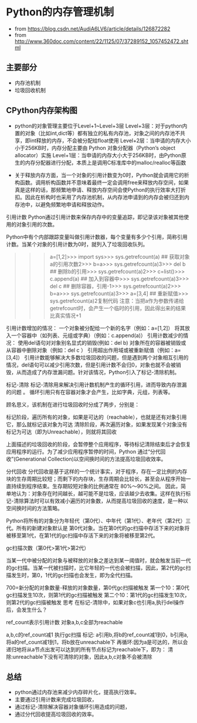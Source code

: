 # Python的内存管理机制

- from https://blog.csdn.net/AudiA6LV6/article/details/126872282
- from http://www.360doc.com/content/22/1125/07/37289152_1057452472.shtml

## 主要部分

- 内存池机制
- 垃圾回收机制

## CPython内存架构图

- python的对象管理主要位于Level+1~Level+3层
Level+3层：对于python内置的对象（比如int,dict等）都有独立的私有内存池，对象之间的内存池不共享，即int释放的内存，不会被分配给float使用
Level+2层：当申请的内存大小小于256KB时，内存分配主要由 Python 对象分配器（Python’s object allocator）实施
Level+1层：当申请的内存大小大于256KB时，由Python原生的内存分配器进行分配，本质上是调用C标准库中的malloc/realloc等函数

- 关于释放内存方面，当一个对象的引用计数变为0时，Python就会调用它的析构函数。调用析构函数并不意味着最终一定会调用free来释放内存空间，如果真是这样的话，那频繁地申请、释放内存空间会使Python的执行效率大打折扣。因此在析构时也采用了内存池机制，从内存池申请到的内存会被归还到内存池中，以避免频繁地申请和释放动作。

引用计数
Python通过引用计数来保存内存中的变量追踪，即记录该对象被其他使用的对象引用的次数。

Python中有个内部跟踪变量叫做引用计数器，每个变量有多少个引用，简称引用计数。当某个对象的引用计数为0时，就列入了垃圾回收队列。

>>> a=[1,2]>>> import sys>>> sys.getrefcount(a) ## 获取对象a的引用次数2>>> b=a>>> sys.getrefcount(a)3>>> del b ## 删除b的引用>>> sys.getrefcount(a)2>>> c=list()>>> c.append(a) ## 加入到容器中>>> sys.getrefcount(a)3>>> del c ## 删除容器，引用-1>>> sys.getrefcount(a)2>>> b=a>>> sys.getrefcount(a)3>>> a=[3,4] ## 重新赋值>>> sys.getrefcount(a)2复制代码
注意：当把a作为参数传递给getrefcount时，会产生一个临时的引用，因此得出来的结果比真实情况+1

引用计数增加的情况：
一个对象被分配给一个新的名字（例如：a=[1,2]）
将其放入一个容器中（如列表、元组或字典）（例如：c.append(a)）
引用计数减少的情况：
使用del语句对对象别名显式的销毁(例如：del b)
对象所在的容器被销毁或从容器中删除对象（例如：del c ）
引用超出作用域或被重新赋值（例如：a=[3,4]）
引用计数能够解决大多数垃圾回收的问题，但是遇到两个对象相互引用的情况，del语句可以减少引用次数，但是引用计数不会归0，对象也就不会被销毁，从而造成了内存泄漏问题。针对该情况，Python引入了标记-清除机制。

标记-清除
标记-清除用来解决引用计数机制产生的循环引用，进而导致内存泄漏的问题 。 循环引用只有在容器对象才会产生，比如字典，元组，列表等。

顾名思义，该机制在进行垃圾回收时分成了两步，分别是：

标记阶段，遍历所有的对象，如果是可达的（reachable），也就是还有对象引用它，那么就标记该对象为可达
清除阶段，再次遍历对象，如果发现某个对象没有标记为可达（即为Unreachable），则就将其回收

上面描述的垃圾回收的阶段，会暂停整个应用程序，等待标记清除结束后才会恢复应用程序的运行。为了减少应用程序暂停的时间，Python 通过“分代回收”(Generational Collection)以空间换时间的方法提高垃圾回收效率。

分代回收
分代回收是基于这样的一个统计事实，对于程序，存在一定比例的内存块的生存周期比较短；而剩下的内存块，生存周期会比较长，甚至会从程序开始一直持续到程序结束。生存期较短对象的比例通常在 80%～90%之间。 因此，简单地认为：对象存在时间越长，越可能不是垃圾，应该越少去收集。这样在执行标记-清除算法时可以有效减小遍历的对象数，从而提高垃圾回收的速度，是一种以空间换时间的方法策略。

Python将所有的对象分为年轻代（第0代）、中年代（第1代）、老年代（第2代）三代。所有的新建对象默认是 第0代对象。当在第0代的gc扫描中存活下来的对象将被移至第1代，在第1代的gc扫描中存活下来的对象将被移至第2代。

gc扫描次数（第0代>第1代>第2代）

当某一代中被分配的对象与被释放的对象之差达到某一阈值时，就会触发当前一代的gc扫描。当某一代被扫描时，比它年轻的一代也会被扫描，因此，第2代的gc扫描发生时，第0，1代的gc扫描也会发生，即为全代扫描。


700=新分配的对象数量-释放的对象数量，第0代gc扫描被触发
第一个10：第0代gc扫描发生10次，则第1代的gc扫描被触发
第二个10：第1代的gc扫描发生10次，则第2代的gc扫描被触发
思考
在标记-清除中，如果对象c也引用a,执行del操作后，会发生什么？

ref_count表示引用计数
对象a,b,c全部为reachable

a,b,c的ref_count减1
执行gc扫描
标记: a引用b,将b的ref_count减1到0，b引用a,将a的ref_count减1到1，将b放在unreachable下
再循环:因为a是可达的，所以会递归地将从a节点出发可以达到的所有节点标记为reachable下，即为：
清除:unreachable下没有可清除的对象，因此a,b,c对象不会被清除

## 总结

- python通过内存池来减少内存碎片化，提高执行效率。
- 主要通过引用计数来完成垃圾回收，
- 通过标记-清除解决容器对象循环引用造成的问题，
- 通过分代回收提高垃圾回收的效率。
